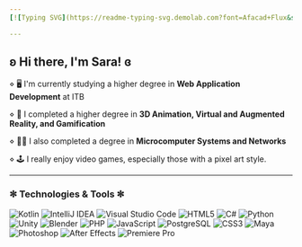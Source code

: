 ```yaml
---
[![Typing SVG](https://readme-typing-svg.demolab.com?font=Afacad+Flux&size=27&pause=1000&color=4103B1&background=C5AAFF00&center=true&vCenter=true&width=435&lines=If+the+code+works%2C+don't+touch+it)](https://git.io/typing-svg)

---
```

## ʚ Hi there, I'm Sara! ɞ 

⋄ :desktop_computer: I'm currently studying a higher degree in **Web Application Development** at ITB

⋄ :space_invader: I completed a higher degree in **3D Animation, Virtual and Augmented Reality, and Gamification**

⋄ :woman_technologist: I also completed a degree in **Microcomputer Systems and Networks**

⋄ :joystick: I really enjoy video games, especially those with a pixel art style.

---
### ✼ Technologies & Tools  ✼

![Kotlin](https://img.shields.io/badge/Kotlin-%230095D5.svg?style=flat-square&logo=kotlin&logoColor=white)
![IntelliJ IDEA](https://img.shields.io/badge/IntelliJ%20IDEA-000000.svg?style=flat-square&logo=intellij-idea&logoColor=white)
![Visual Studio Code](https://img.shields.io/badge/Visual%20Studio%20Code-0078d7.svg?style=flat-square&logo=visual-studio-code&logoColor=white)
![HTML5](https://img.shields.io/badge/HTML5-E34F26?style=flat-square&logo=html5&logoColor=white)
![C#](https://img.shields.io/badge/C%23-239120.svg?style=flat-square&logo=c-sharp&logoColor=white)
![Python](https://img.shields.io/badge/Python-3776AB.svg?style=flat-square&logo=python&logoColor=white)
![Unity](https://img.shields.io/badge/Unity-100000.svg?style=flat-square&logo=unity&logoColor=white)
![Blender](https://img.shields.io/badge/Blender-F5792A.svg?style=flat-square&logo=blender&logoColor=white)
![PHP](https://img.shields.io/badge/PHP-777BB4?style=flat-square&logo=php&logoColor=white)
![JavaScript](https://img.shields.io/badge/JavaScript-F7DF1E?style=flat-square&logo=javascript&logoColor=black)
![PostgreSQL](https://img.shields.io/badge/PostgreSQL-336791?style=flat-square&logo=postgresql&logoColor=white)
![CSS3](https://img.shields.io/badge/CSS3-1572B6?style=flat-square&logo=css3&logoColor=white)
![Maya](https://img.shields.io/badge/Maya-00B1E7?style=flat-square&logo=autodesk&logoColor=white)
![Photoshop](https://img.shields.io/badge/Photoshop-31A8FF?style=flat-square&logo=adobe&logoColor=white)
![After Effects](https://img.shields.io/badge/After%20Effects-9999FF?style=flat-square&logo=adobe&logoColor=white)
![Premiere Pro](https://img.shields.io/badge/Premiere%20Pro-9999FF?style=flat-square&logo=adobe&logoColor=white)









<!--
**SaraTamurejoMora/SaraTamurejoMora** is a ✨ _special_ ✨ repository because its `README.md` (this file) appears on your GitHub profile.

Here are some ideas to get you started:

- 🔭 I’m currently working on ...
- 🌱 I’m currently learning ...
- 👯 I’m looking to collaborate on ...
- 🤔 I’m looking for help with ...
- 💬 Ask me about ...
- 📫 How to reach me: ...
- 😄 Pronouns: ...
- ⚡ Fun fact: ...
-->
